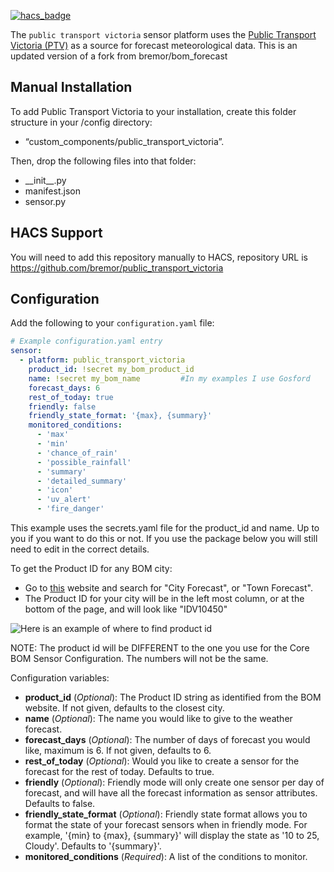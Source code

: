 [![hacs_badge](https://img.shields.io/badge/HACS-Default-orange.svg?style=for-the-badge)](https://github.com/custom-components/hacs)

The `public transport victoria` sensor platform uses the [Public Transport Victoria (PTV)](http://www.bom.gov.au) as a source for forecast meteorological data. This is an updated version of a fork from bremor/bom_forecast

## Manual Installation 
To add Public Transport Victoria to your installation, create this folder structure in your /config directory:
- “custom_components/public_transport_victoria”.

Then, drop the following files into that folder:
- \_\_init__.py
- manifest.json
- sensor.py

## HACS Support
You will need to add this repository manually to HACS, repository URL is https://github.com/bremor/public_transport_victoria 

## Configuration
Add the following to your `configuration.yaml` file:

```yaml
# Example configuration.yaml entry
sensor:
  - platform: public_transport_victoria
    product_id: !secret my_bom_product_id
    name: !secret my_bom_name         #In my examples I use Gosford
    forecast_days: 6
    rest_of_today: true
    friendly: false
    friendly_state_format: '{max}, {summary}'
    monitored_conditions:
      - 'max'
      - 'min'
      - 'chance_of_rain'
      - 'possible_rainfall'
      - 'summary'
      - 'detailed_summary'
      - 'icon'
      - 'uv_alert'
      - 'fire_danger'
```

This example uses the secrets.yaml file for the product_id and name. Up to you if you want to do this or not.
If you use the package below you will still need to edit in the correct details.

To get the Product ID for any BOM city:
- Go to [this](http://www.bom.gov.au/nsw/observations/map.shtml) website and search for "City Forecast", or "Town Forecast".
- The Product ID for your city will be in the left most column, or at the bottom of the page, and will look like "IDV10450"

![Here is an example of where to find product id](bom_forecast_product.png)

NOTE: The product id will be DIFFERENT to the one you use for the Core BOM Sensor Configuration. The numbers will not be the same.

Configuration variables:

- **product_id** (*Optional*): The Product ID string as identified from the BOM website.  If not given, defaults to the closest city.
- **name** (*Optional*): The name you would like to give to the weather forecast.
- **forecast_days** (*Optional*): The number of days of forecast you would like, maximum is 6. If not given, defaults to 6.
- **rest_of_today** (*Optional*): Would you like to create a sensor for the forecast for the rest of today. Defaults to true.
- **friendly** (*Optional*): Friendly mode will only create one sensor per day of forecast, and will have all the forecast information as sensor attributes. Defaults to false.
- **friendly_state_format** (*Optional*): Friendly state format allows you to format the state of your forecast sensors when in friendly mode. For example, '{min} to {max}, {summary}' will display the state as '10 to 25, Cloudy'. Defaults to '{summary}'.
- **monitored_conditions** (*Required*): A list of the conditions to monitor.
